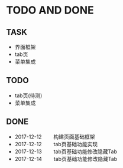 TODO AND DONE
=====
## TASK
  * 界面框架
  * tab页
  * 菜单集成
  
## TODO
  * tab页(待测)
  * 菜单集成

## DONE
  * 2017-12-12  &emsp;&emsp;构建页面基础框架            
  * 2017-12-12  &emsp;&emsp;tab页基础功能实现          
  * 2017-12-13  &emsp;&emsp;tab页基础功能修改隐藏Tab
  * 2017-12-14  &emsp;&emsp;tab页基础功能修改隐藏Tab     
